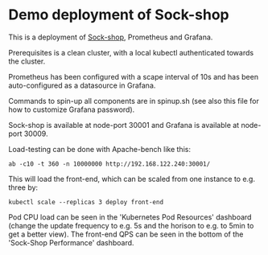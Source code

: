 # Demo deployment of Sock-shop

This is a deployment of [Sock-shop](https://github.com/microservices-demo/microservices-demo), Prometheus and Grafana.

Prerequisites is a clean cluster, with a local kubectl authenticated towards the
cluster.

Prometheus has been configured with a scape interval of 10s and has been
auto-configured as a datasource in Grafana.

Commands to spin-up all components are in spinup.sh (see also this file for how
to customize Grafana password).

Sock-shop is available at node-port 30001 and Grafana is available at node-port 30009.

Load-testing can be done with Apache-bench like this:

```
ab -c10 -t 360 -n 10000000 http://192.168.122.240:30001/
```

This will load the front-end, which can be scaled from one instance to e.g. three by:

```
kubectl scale --replicas 3 deploy front-end
```

Pod CPU load can be seen in the 'Kubernetes Pod Resources' dashboard (change the
update frequency to e.g. 5s and the horison to e.g. to 5min to get a better
view).  The front-end QPS can be seen in the bottom of the 'Sock-Shop
Performance' dashboard.
